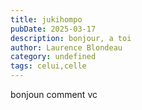 ```yaml
---
title: jukihompo
pubDate: 2025-03-17
description: bonjour, a toi
author: Laurence Blondeau
category: undefined
tags: celui,celle
---
```


bonjoun comment vc

